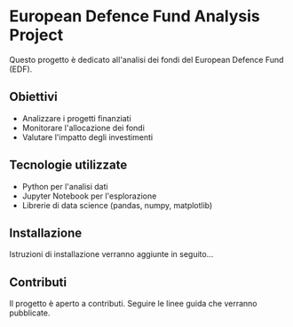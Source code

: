 # European Defence Fund Analysis Project

Questo progetto è dedicato all'analisi dei fondi del European Defence Fund (EDF).

## Obiettivi
- Analizzare i progetti finanziati
- Monitorare l'allocazione dei fondi
- Valutare l'impatto degli investimenti

## Tecnologie utilizzate
- Python per l'analisi dati
- Jupyter Notebook per l'esplorazione
- Librerie di data science (pandas, numpy, matplotlib)

## Installazione
Istruzioni di installazione verranno aggiunte in seguito...

## Contributi
Il progetto è aperto a contributi. Seguire le linee guida che verranno pubblicate.
